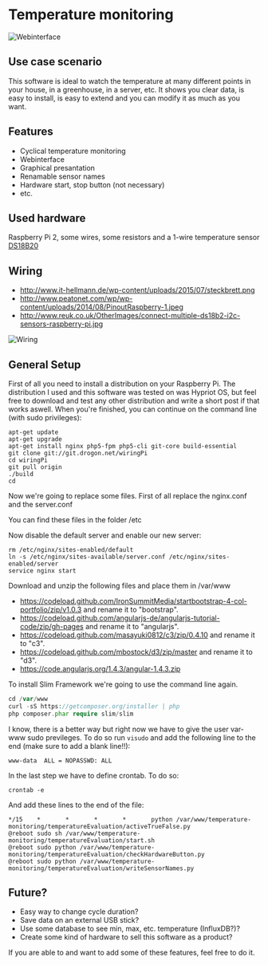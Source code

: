 # Temperature monitoring

![Webinterface](http://shares.lukaslueck.de/api/cloud/1/drive/lukas-lueck.clouddrive.lukaslueck.de/sharedLinks/id/915dfca3-f2b4-4d1e-b276-d94459ea18c8/data/Screenshot.png)

## Use case scenario
This software is ideal to watch the temperature at many different points in your house, in a greenhouse, in a server, etc. It shows you clear data, is easy to install, is easy to extend and you can modify it as much as you want. 
## Features
* Cyclical temperature monitoring
* Webinterface
* Graphical presantation
* Renamable sensor names
* Hardware start, stop button (not necessary)
* etc.

## Used hardware
Raspberry Pi 2, some wires, some resistors and a 1-wire temperature sensor [DS18B20](http://www.amazon.de/DS18B20-Digital-Temperature-Sensor-Thermperatursensor/dp/B00BJY8S8C)
## Wiring
* http://www.it-hellmann.de/wp-content/uploads/2015/07/steckbrett.png
* http://www.peatonet.com/wp/wp-content/uploads/2014/08/PinoutRaspberry-1.jpeg
* http://www.reuk.co.uk/OtherImages/connect-multiple-ds18b2-i2c-sensors-raspberry-pi.jpg

![Wiring](http://shares.lukaslueck.de/api/cloud/1/drive/lukas-lueck.clouddrive.lukaslueck.de/sharedLinks/id/3d8b23fb-63e3-4b1e-9765-cf1a188fc6c0/data/IMG_20150930_140614.jpg?width=800&height=800)

## General Setup
First of all you need to install a distribution on your Raspberry Pi. The distribution I used and this software was tested on was Hypriot OS, but feel free to download and test any other distribution and write a short post if that works aswell. When you're finished, you can continue on the command line (with sudo privileges):
````
apt-get update
apt-get upgrade
apt-get install nginx php5-fpm php5-cli git-core build-essential
git clone git://git.drogon.net/wiringPi
cd wiringPi
git pull origin
./build
cd
````
Now we're going to replace some files. First of all replace the nginx.conf and the server.conf

You can find these files in the folder /etc

Now disable the default server and enable our new server:
````
rm /etc/nginx/sites-enabled/default
ln -s /etc/nginx/sites-available/server.conf /etc/nginx/sites-enabled/server
service nginx start
````
Download and unzip the following files and place them in /var/www
* https://codeload.github.com/IronSummitMedia/startbootstrap-4-col-portfolio/zip/v1.0.3 and rename it to "bootstrap".
* https://codeload.github.com/angularjs-de/angularjs-tutorial-code/zip/gh-pages and rename it to "angularjs".
* https://codeload.github.com/masayuki0812/c3/zip/0.4.10 and rename it to "c3".
* https://codeload.github.com/mbostock/d3/zip/master and rename it to "d3".
* https://code.angularjs.org/1.4.3/angular-1.4.3.zip 

To install Slim Framework we're going to use the command line again.
````php
cd /var/www
curl -sS https://getcomposer.org/installer | php
php composer.phar require slim/slim
````
I know, there is a better way but right now we have to give the user var-www sudo previleges. To do so run ````visudo```` and add the following line to the end (make sure to add a blank line!!):
````
www-data  ALL = NOPASSWD: ALL
````
In the last step we have to define crontab. To do so:
````
crontab -e
````
And add these lines to the end of the file:
````
*/15    *       *       *       *       python /var/www/temperature-monitoring/temperatureEvaluation/activeTrueFalse.py
@reboot sudo sh /var/www/temperature-monitoring/temperatureEvaluation/start.sh
@reboot sudo python /var/www/temperature-monitoring/temperatureEvaluation/checkHardwareButton.py
@reboot sudo python /var/www/temperature-monitoring/temperatureEvaluation/writeSensorNames.py
````

## Future?
* Easy way to change cycle duration?
* Save data on an external USB stick?
* Use some database to see min, max, etc. temperature (InfluxDB?)?
* Create some kind of hardware to sell this software as a product?

If you are able to and want to add some of these features, feel free to do it.

